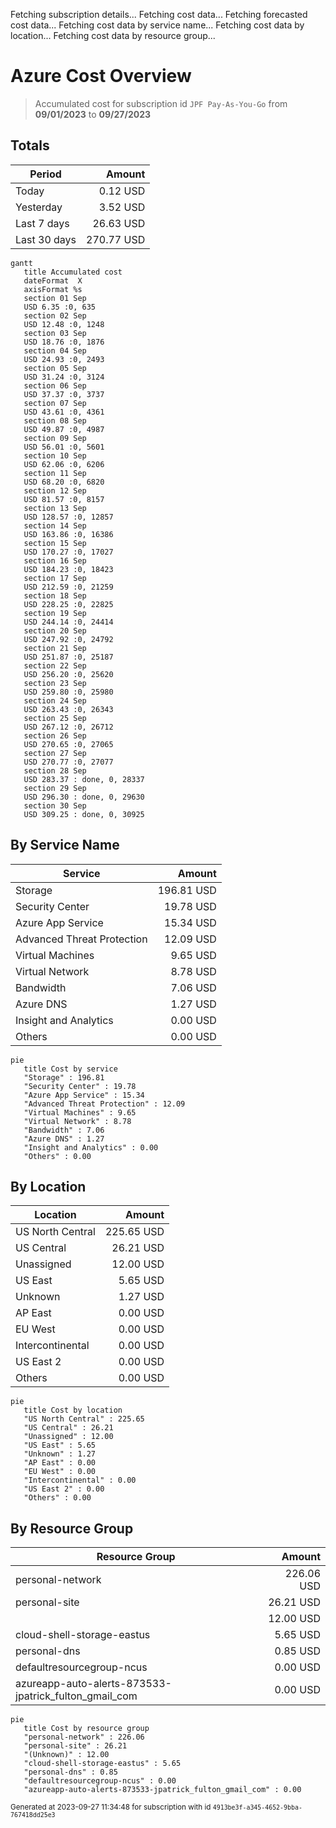 Fetching subscription details...
Fetching cost data...
Fetching forecasted cost data...
Fetching cost data by service name...
Fetching cost data by location...
Fetching cost data by resource group...
# Azure Cost Overview

> Accumulated cost for subscription id `JPF Pay-As-You-Go` from **09/01/2023** to **09/27/2023**

## Totals

|Period|Amount|
|---|---:|
|Today|0.12 USD|
|Yesterday|3.52 USD|
|Last 7 days|26.63 USD|
|Last 30 days|270.77 USD|

```mermaid
gantt
   title Accumulated cost
   dateFormat  X
   axisFormat %s
   section 01 Sep
   USD 6.35 :0, 635
   section 02 Sep
   USD 12.48 :0, 1248
   section 03 Sep
   USD 18.76 :0, 1876
   section 04 Sep
   USD 24.93 :0, 2493
   section 05 Sep
   USD 31.24 :0, 3124
   section 06 Sep
   USD 37.37 :0, 3737
   section 07 Sep
   USD 43.61 :0, 4361
   section 08 Sep
   USD 49.87 :0, 4987
   section 09 Sep
   USD 56.01 :0, 5601
   section 10 Sep
   USD 62.06 :0, 6206
   section 11 Sep
   USD 68.20 :0, 6820
   section 12 Sep
   USD 81.57 :0, 8157
   section 13 Sep
   USD 128.57 :0, 12857
   section 14 Sep
   USD 163.86 :0, 16386
   section 15 Sep
   USD 170.27 :0, 17027
   section 16 Sep
   USD 184.23 :0, 18423
   section 17 Sep
   USD 212.59 :0, 21259
   section 18 Sep
   USD 228.25 :0, 22825
   section 19 Sep
   USD 244.14 :0, 24414
   section 20 Sep
   USD 247.92 :0, 24792
   section 21 Sep
   USD 251.87 :0, 25187
   section 22 Sep
   USD 256.20 :0, 25620
   section 23 Sep
   USD 259.80 :0, 25980
   section 24 Sep
   USD 263.43 :0, 26343
   section 25 Sep
   USD 267.12 :0, 26712
   section 26 Sep
   USD 270.65 :0, 27065
   section 27 Sep
   USD 270.77 :0, 27077
   section 28 Sep
   USD 283.37 : done, 0, 28337
   section 29 Sep
   USD 296.30 : done, 0, 29630
   section 30 Sep
   USD 309.25 : done, 0, 30925
```

## By Service Name

|Service|Amount|
|---|---:|
|Storage|196.81 USD|
|Security Center|19.78 USD|
|Azure App Service|15.34 USD|
|Advanced Threat Protection|12.09 USD|
|Virtual Machines|9.65 USD|
|Virtual Network|8.78 USD|
|Bandwidth|7.06 USD|
|Azure DNS|1.27 USD|
|Insight and Analytics|0.00 USD|
|Others|0.00 USD|

```mermaid
pie
   title Cost by service
   "Storage" : 196.81
   "Security Center" : 19.78
   "Azure App Service" : 15.34
   "Advanced Threat Protection" : 12.09
   "Virtual Machines" : 9.65
   "Virtual Network" : 8.78
   "Bandwidth" : 7.06
   "Azure DNS" : 1.27
   "Insight and Analytics" : 0.00
   "Others" : 0.00
```

## By Location

|Location|Amount|
|---|---:|
|US North Central|225.65 USD|
|US Central|26.21 USD|
|Unassigned|12.00 USD|
|US East|5.65 USD|
|Unknown|1.27 USD|
|AP East|0.00 USD|
|EU West|0.00 USD|
|Intercontinental|0.00 USD|
|US East 2|0.00 USD|
|Others|0.00 USD|

```mermaid
pie
   title Cost by location
   "US North Central" : 225.65
   "US Central" : 26.21
   "Unassigned" : 12.00
   "US East" : 5.65
   "Unknown" : 1.27
   "AP East" : 0.00
   "EU West" : 0.00
   "Intercontinental" : 0.00
   "US East 2" : 0.00
   "Others" : 0.00
```

## By Resource Group

|Resource Group|Amount|
|---|---:|
|personal-network|226.06 USD|
|personal-site|26.21 USD|
||12.00 USD|
|cloud-shell-storage-eastus|5.65 USD|
|personal-dns|0.85 USD|
|defaultresourcegroup-ncus|0.00 USD|
|azureapp-auto-alerts-873533-jpatrick_fulton_gmail_com|0.00 USD|

```mermaid
pie
   title Cost by resource group
   "personal-network" : 226.06
   "personal-site" : 26.21
   "(Unknown)" : 12.00
   "cloud-shell-storage-eastus" : 5.65
   "personal-dns" : 0.85
   "defaultresourcegroup-ncus" : 0.00
   "azureapp-auto-alerts-873533-jpatrick_fulton_gmail_com" : 0.00
```

<sup>Generated at 2023-09-27 11:34:48 for subscription with id `4913be3f-a345-4652-9bba-767418dd25e3`</sup>
